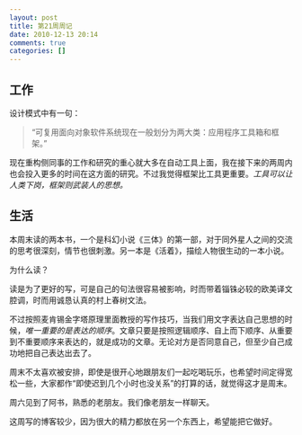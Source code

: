 ```yaml
---
layout: post
title: 第21周周记
date: 2010-12-13 20:14
comments: true
categories: []
---
```

<h2>工作</h2>
设计模式中有一句：
<blockquote>“可复用面向对象软件系统现在一般划分为两大类：应用程序工具箱和框架。”</blockquote>
现在重构侧同事的工作和研究的重心就大多在自动工具上面，我在接下来的两周内也会投入更多的时间在这方面的研究。不过我觉得框架比工具更重要。<em>工具可以让人类下岗，框架则武装人的思想。</em>

<!--more-->
<h2>生活</h2>
本周末读的两本书，一个是科幻小说《三体》的第一部，对于同外星人之间的交流的思考很深刻，情节也很刺激。另一本是《活着》，描绘人物很生动的一本小说。

为什么读？

读是为了更好的写，可是自己的句法很容易被影响，时而带着锱铢必较的欧美译文腔调，时而用诚恳认真的村上春树文法。

不过按照麦肯锡金字塔原理里面教授的写作技巧，当我们用文字表达自己思想的时候，<em>唯一重要的是表达的顺序</em>。文章只要是按照逻辑顺序、自上而下顺序、从重要到不重要顺序来表达的，就是成功的文章。无论对方是否同意自己，但至少自己成功地把自己表达出去了。

周末不太喜欢被安排，即使是很开心地跟朋友们一起吃喝玩乐，也希望时间定得宽松一些，大家都作“即使迟到几个小时也没关系”的打算的话，就觉得这才是周末。

周六见到了阿书，熟悉的老朋友。我们像老朋友一样聊天。

这周写的博客较少，因为很大的精力都放在另一个东西上，希望能把它做好。
